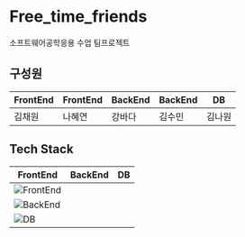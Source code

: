 # Free_time_friends

소프트웨어공학응용 수업 팀프로젝트

##  구성원

| FrontEnd | FrontEnd | BackEnd | BackEnd | DB |
| ---------|--------- | ------- | ------- | -- |
| 김채원     | 나혜연     | 강바다   | 김수민    |김나원|

## Tech Stack
| FrontEnd | BackEnd | DB |
| -------- | ------- | -- |
|![FrontEnd]("https://user-images.githubusercontent.com/88534959/158944552-3cb9ae7b-65c9-44de-94b9-6f86afd72689.png"?raw=true)
|![BackEnd]("https://user-images.githubusercontent.com/88534959/158944790-d1b149d4-d38a-4d52-8fa4-55a27c4ab46c.png"?raw=true)
|![DB]("https://user-images.githubusercontent.com/88534959/158944837-c1da797b-ab48-439d-8faa-e078a1c4f86d.png"?raw=true)|
